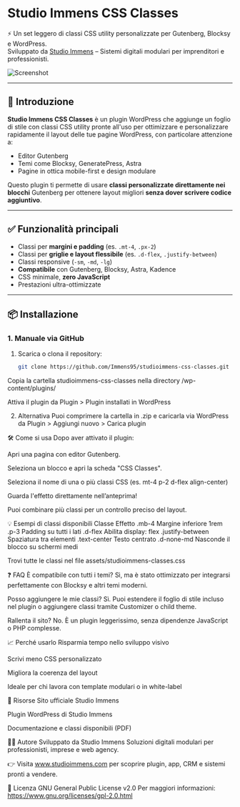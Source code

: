 

# Studio Immens CSS Classes

⚡️ Un set leggero di classi CSS utility personalizzate per Gutenberg, Blocksy e WordPress.  
Sviluppato da [Studio Immens](https://www.studioimmens.com) – Sistemi digitali modulari per imprenditori e professionisti.

![Screenshot](https://raw.githubusercontent.com/Immens95/studioimmens-css-classes/main/screenshot.png)

---

## 🚀 Introduzione

**Studio Immens CSS Classes** è un plugin WordPress che aggiunge un foglio di stile con classi CSS utility pronte all'uso per ottimizzare e personalizzare rapidamente il layout delle tue pagine WordPress, con particolare attenzione a:

- Editor Gutenberg
- Temi come Blocksy, GeneratePress, Astra
- Pagine in ottica mobile-first e design modulare

Questo plugin ti permette di usare **classi personalizzate direttamente nei blocchi** Gutenberg per ottenere layout migliori **senza dover scrivere codice aggiuntivo**.

---

## ✅ Funzionalità principali

- Classi per **margini e padding** (es. `.mt-4`, `.px-2`)
- Classi per **griglie e layout flessibile** (es. `.d-flex`, `.justify-between`)
- Classi responsive (`-sm`, `-md`, `-lg`)
- **Compatibile** con Gutenberg, Blocksy, Astra, Kadence
- CSS minimale, **zero JavaScript**
- Prestazioni ultra-ottimizzate

---

## 📦 Installazione

### 1. Manuale via GitHub

1. Scarica o clona il repository:
   ```bash
   git clone https://github.com/Immens95/studioimmens-css-classes.git
Copia la cartella studioimmens-css-classes nella directory /wp-content/plugins/

Attiva il plugin da Plugin > Plugin installati in WordPress

2. Alternativa
Puoi comprimere la cartella in .zip e caricarla via WordPress da
Plugin > Aggiungi nuovo > Carica plugin

🛠️ Come si usa
Dopo aver attivato il plugin:

Apri una pagina con editor Gutenberg.

Seleziona un blocco e apri la scheda "CSS Classes".

Seleziona il nome di una o più classi CSS (es. mt-4 p-2 d-flex align-center)

Guarda l'effetto direttamente nell’anteprima!

Puoi combinare più classi per un controllo preciso del layout.

💡 Esempi di classi disponibili
Classe	Effetto
.mb-4	Margine inferiore 1rem
.p-3	Padding su tutti i lati
.d-flex	Abilita display: flex
.justify-between	Spaziatura tra elementi
.text-center	Testo centrato
.d-none-md	Nasconde il blocco su schermi medi

Trovi tutte le classi nel file assets/studioimmens-classes.css

❓ FAQ
È compatibile con tutti i temi?
Sì, ma è stato ottimizzato per integrarsi perfettamente con Blocksy e altri temi moderni.

Posso aggiungere le mie classi?
Sì. Puoi estendere il foglio di stile incluso nel plugin o aggiungere classi tramite Customizer o child theme.

Rallenta il sito?
No. È un plugin leggerissimo, senza dipendenze JavaScript o PHP complesse.

📈 Perché usarlo
Risparmia tempo nello sviluppo visivo

Scrivi meno CSS personalizzato

Migliora la coerenza del layout

Ideale per chi lavora con template modulari o in white-label

🔗 Risorse
Sito ufficiale Studio Immens

Plugin WordPress di Studio Immens

Documentazione e classi disponibili (PDF)

🧑‍💻 Autore
Sviluppato da Studio Immens
Soluzioni digitali modulari per professionisti, imprese e web agency.

👉 Visita www.studioimmens.com per scoprire plugin, app, CRM e sistemi pronti a vendere.

📄 Licenza
GNU General Public License v2.0
Per maggiori informazioni: https://www.gnu.org/licenses/gpl-2.0.html










